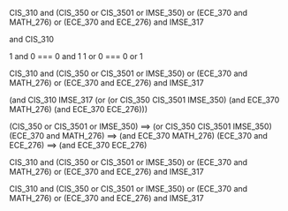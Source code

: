 CIS_310 and (CIS_350 or CIS_3501 or IMSE_350) or (ECE_370 and MATH_276) or (ECE_370 and ECE_276) and IMSE_317 

and CIS_310 

1 and 0 === 0 and 1
1 or 0 === 0 or 1

CIS_310 and (CIS_350 or CIS_3501 or IMSE_350) or (ECE_370 and MATH_276) or (ECE_370 and ECE_276) and IMSE_317

(and
  CIS_310
  IMSE_317
  (or
    (or
      CIS_350
      CIS_3501
      IMSE_350)
    (and
      ECE_370
      MATH_276)
    (and
      ECE_370
      ECE_276)))

(CIS_350 or CIS_3501 or IMSE_350) ==> (or CIS_350 CIS_3501 IMSE_350)
(ECE_370 and MATH_276) ==> (and ECE_370 MATH_276)
(ECE_370 and ECE_276) ==> (and ECE_370 ECE_276)

CIS_310 and (CIS_350 or CIS_3501 or IMSE_350) or (ECE_370 and MATH_276) or (ECE_370 and ECE_276) and IMSE_317


CIS_310
and
(CIS_350 or CIS_3501 or IMSE_350)
or
(ECE_370 and MATH_276)
or
(ECE_370 and ECE_276)
and
IMSE_317


